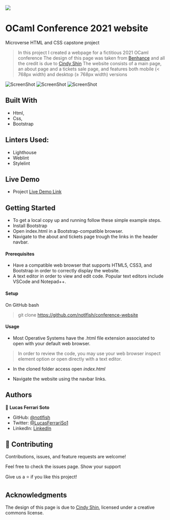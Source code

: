 ![](https://img.shields.io/badge/Microverse-blueviolet)

# OCaml Conference 2021 website
Microverse HTML and CSS capstone project
>In this project I created a webpage for a fictitious 2021 OCaml conference
>The design of this page was taken from [Benhance](https://www.behance.net/gallery/29845175/CC-Global-Summit-2015) and all the credit is due to [Cindy Shin](https://www.behance.net/adagio07)
>The website consists of a main page, an about page and a tickets sale page, and features both mobile (< 768px width) and desktop (≥ 768px width) versions


![ScreenShot](assets/index-screenshot.png)
![ScreenShot](assets/about-screenshot.png)
![ScreenShot](assets/tickets-screenshot.png)

## Built With

- Html,
- Css,
- Bootstrap

## Linters Used:

- Lighthouse
- Weblint
- Stylelint

## Live Demo

- Project [Live Demo Link](https://notlfish.github.io/conference-website/tickets.html)

## Getting Started

- To get a local copy up and running follow these simple example steps.
- Install Bootstrap
- Open index.html in a Bootstrap-compatible browser.
- Navigate to the about and tickets page trough the links in the header navbar.

#### Prerequisites

- Have a compatible web browser that supports HTML5, CSS3, and Bootstrap in order to correctly display the website.
- A text editor in order to view and edit code. Popular text editors include VSCode and Notepad++.


#### Setup

On GitHub bash
   > git clone https://github.com/notlfish/conference-website

#### Usage

- Most Operative Systems have the .html file extension associated to open with your default web browser.
> In order to review the code, you may use your web browser inspect element option or open directly with a text editor.

- In the cloned folder access open
    _index.html_

- Navigate the website using the navbar links.

## Authors

👤 **Lucas Ferrari Soto**

- GitHub: [@notlfish](https://github.com/notlfish)
- Twitter: [@LucasFerrariSo1](https://twitter.com/LucasFerrariSo1)
- LinkedIn: [LinkedIn](https://linkedin.com/lucas-mauricio-ferrari-soto-472a3515a)

## 🤝 Contributing

Contributions, issues, and feature requests are welcome!

Feel free to check the issues page.
Show your support

Give us a ⭐️ if you like this project!
## Acknowledgments

The design of this page is due to [Cindy Shin](https://www.behance.net/adagio07), licensed under a creative commons license.
